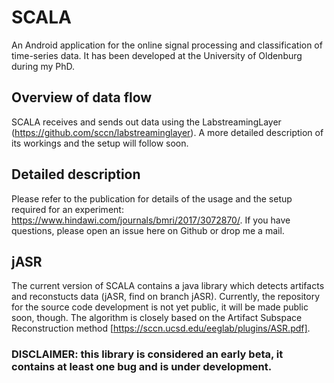 # SCALA

An Android application for the online signal processing and classification of time-series data. 
It has been developed at the University of Oldenburg during my PhD. 

## Overview of data flow
SCALA receives and sends out data using the LabstreamingLayer (https://github.com/sccn/labstreaminglayer).
A more detailed description of its workings and the setup will follow soon.

## Detailed description
Please refer to the publication for details of the usage and the setup required for an experiment: https://www.hindawi.com/journals/bmri/2017/3072870/.
If you have questions, please open an issue here on Github or drop me a mail.

## jASR
The current version of SCALA contains a java library which detects artifacts and reconstucts data (jASR, find on branch jASR). Currently, the repository for the source code development is not yet public, it will be made public soon, though. The algorithm is closely based on the Artifact Subspace Reconstruction method [https://sccn.ucsd.edu/eeglab/plugins/ASR.pdf]. 
### DISCLAIMER: this library is considered an early beta, it contains at least one bug and is under development.
